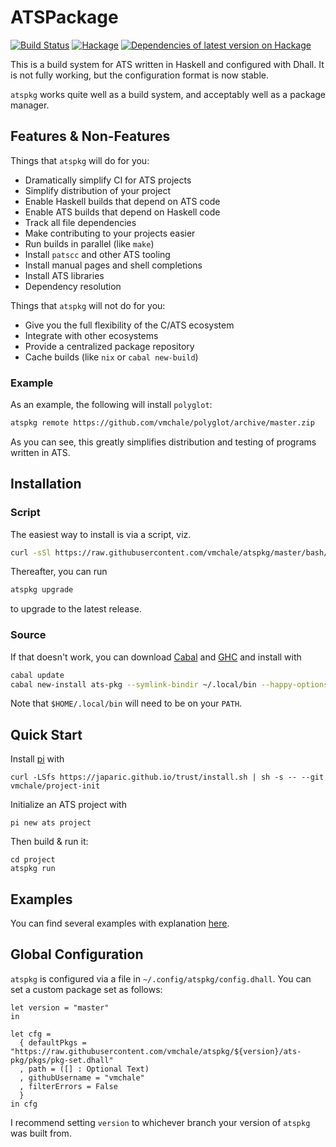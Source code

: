 # ATSPackage

[![Build Status](https://travis-ci.org/vmchale/atspkg.svg?branch=master)](https://travis-ci.org/vmchale/atspkg)
[![Hackage](https://img.shields.io/hackage/v/ats-pkg.svg)](http://hackage.haskell.org/package/ats-pkg)
[![Dependencies of latest version on Hackage](https://img.shields.io/hackage-deps/v/ats-pkg.svg)](https://hackage.haskell.org/package/ats-pkg)

This is a build system for ATS written in Haskell and configured with Dhall. It
is not fully working, but the configuration format is now stable.

`atspkg` works quite well as a build system, and acceptably well as a package manager.

## Features & Non-Features

Things that `atspkg` will do for you:

  * Dramatically simplify CI for ATS projects
  * Simplify distribution of your project
  * Enable Haskell builds that depend on ATS code
  * Enable ATS builds that depend on Haskell code
  * Track all file dependencies
  * Make contributing to your projects easier
  * Run builds in parallel (like `make`)
  * Install `patscc` and other ATS tooling
  * Install manual pages and shell completions
  * Install ATS libraries
  * Dependency resolution

Things that `atspkg` will not do for you:

  * Give you the full flexibility of the C/ATS ecosystem
  * Integrate with other ecosystems
  * Provide a centralized package repository
  * Cache builds (like `nix` or `cabal new-build`)

### Example

As an example, the following will install `polyglot`:

```bash
atspkg remote https://github.com/vmchale/polyglot/archive/master.zip
```

As you can see, this greatly simplifies distribution and testing of programs
written in ATS.

## Installation

### Script

The easiest way to install is via a script, viz.

```bash
curl -sSl https://raw.githubusercontent.com/vmchale/atspkg/master/bash/install.sh | bash -s
```

Thereafter, you can run

```bash
atspkg upgrade
```

to upgrade to the latest release.

### Source

If that doesn't work, you can download
[Cabal](https://www.haskell.org/cabal/download.html) and
[GHC](https://www.haskell.org/ghc/download.html) and install with

```bash
cabal update
cabal new-install ats-pkg --symlink-bindir ~/.local/bin --happy-options='-gcsa' --alex-options='-g'
```

Note that `$HOME/.local/bin` will need to be on your `PATH`.

## Quick Start

Install [pi](http://github.com/vmchale/project-init) with

```
curl -LSfs https://japaric.github.io/trust/install.sh | sh -s -- --git vmchale/project-init
```

Initialize an ATS project with

```
pi new ats project
```

Then build & run it:

```
cd project
atspkg run
```

## Examples

You can find several examples with explanation
[here](https://github.com/vmchale/atspkg/blob/master/ats-pkg/EXAMPLES.md).

## Global Configuration

`atspkg` is configured via a file in `~/.config/atspkg/config.dhall`. You can
set a custom package set as follows:

```
let version = "master"
in

let cfg =
  { defaultPkgs = "https://raw.githubusercontent.com/vmchale/atspkg/${version}/ats-pkg/pkgs/pkg-set.dhall"
  , path = ([] : Optional Text)
  , githubUsername = "vmchale"
  , filterErrors = False
  }
in cfg
```

I recommend setting `version` to whichever branch your version of `atspkg` was
built from.
